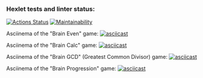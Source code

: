 ### Hexlet tests and linter status:
[![Actions Status](https://github.com/katasonova/frontend-project-lvl1/actions/workflows/hexlet-check.yml/badge.svg)](https://github.com/katasonova/frontend-project-lvl1/actions)
[![Maintainability](https://api.codeclimate.com/v1/badges/4275e1ee209443e68d94/maintainability)](https://codeclimate.com/github/katasonova/frontend-project-lvl1/maintainability)

Asciinema of the "Brain Even" game: 
[![asciicast](https://asciinema.org/a/r7iSE0NFMWKGStytjTCVOyGWr.svg)](https://asciinema.org/a/r7iSE0NFMWKGStytjTCVOyGWr)

Asciinema of the "Brain Calc" game:
[![asciicast](https://asciinema.org/a/dhNaGZ30pGy9SLarNAkvtmJDt.svg)](https://asciinema.org/a/dhNaGZ30pGy9SLarNAkvtmJDt)

Asciinema of the "Brain GCD" (Greatest Common Divisor) game:
[![asciicast](https://asciinema.org/a/tY2ydfIhDSxSfkFWw4RqNBvly.svg)](https://asciinema.org/a/tY2ydfIhDSxSfkFWw4RqNBvly)

Asciinema of the "Brain Progression" game:
[![asciicast](https://asciinema.org/a/dwdJBGZAsMaiRmiA3LJP6QYRc.svg)](https://asciinema.org/a/dwdJBGZAsMaiRmiA3LJP6QYRc)